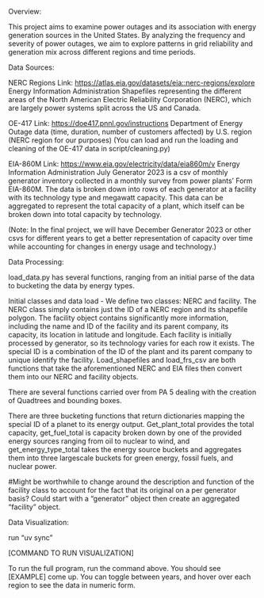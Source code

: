 Overview:

This project aims to examine power outages and its association with energy generation sources in the United States. By analyzing the frequency and severity of power outages, we aim to explore patterns in grid reliability and generation mix across different regions and time periods. 

Data Sources:

NERC Regions
Link: https://atlas.eia.gov/datasets/eia::nerc-regions/explore
Energy Information Administration
Shapefiles representing the different areas of the North American Electric Reliability Corporation (NERC), which are largely power systems split across the US and Canada.

OE-417
Link: https://doe417.pnnl.gov/instructions
Department of Energy
Outage data (time, duration, number of customers affected) by U.S. region (NERC region for our purposes)
(You can load and run the loading and cleaning of the OE-417 data in script/cleaning.py)


EIA-860M
Link: https://www.eia.gov/electricity/data/eia860m/v
Energy Information Administration
July Generator 2023 is a csv of monthly generator inventory collected in a monthly survey from power plants’ Form EIA-860M. The data is broken down into rows of each generator at a facility with its technology type and megawatt capacity. This data can be aggregated to represent the total capacity of a plant, which itself can be broken down into total capacity by technology. 

(Note: In the final project, we will have December Generator 2023 or other csvs for different years to get a better representation of capacity over time while accounting for changes in energy usage and technology.)



Data Processing:

load_data.py has several functions, ranging from an initial parse of the data to bucketing the data by energy types. 

Initial classes and data load - We define two classes: NERC and facility. The NERC class simply contains just the ID of a NERC region and its shapefile polygon. The facility object contains significantly more information, including the name and ID of the facility and its parent company, its capacity,  its location in latitude and longitude. Each facility is initially processed by generator, so its technology varies for each row it exists. The special ID is a combination of the ID of the plant and its parent company to unique identify the facility. Load_shapefiles and load_frs_csv are both functions that take the aforementioned NERC and EIA files then convert them into our NERC and facility objects.

There are several functions carried over from PA 5 dealing with the creation of Quadtrees and bounding boxes. 

There are three bucketing functions that return dictionaries mapping the special ID of a planet to its energy output. Get_plant_total provides the total capacity, get_fuel_total is capacity broken down by one of the provided energy sources ranging from oil to nuclear to wind, and get_energy_type_total takes the energy source buckets and aggregates them into three largescale buckets for green energy, fossil fuels, and nuclear power. 

#Might be worthwhile to change around the description and function of the facility class to account for the fact that its original on a per generator basis? Could start with a “generator” object then create an aggregated “facility” object.


Data Visualization:

run “uv sync”

[COMMAND TO RUN VISUALIZATION]

To run the full program, run the command above. You should see [EXAMPLE] come up. You can toggle between years, and hover over each region to see the data in numeric form.




